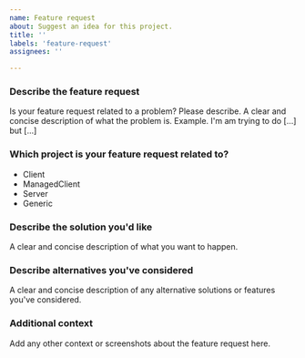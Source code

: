 ```yaml
---
name: Feature request
about: Suggest an idea for this project.
title: ''
labels: 'feature-request'
assignees: ''

---
```


### Describe the feature request
Is your feature request related to a problem? Please describe.
A clear and concise description of what the problem is. Example. I'm am trying to do [...] but [...]

### Which project is your feature request related to?
<!-- Remove the items which don't apply from the following list -->
- Client
- ManagedClient
- Server
- Generic

### Describe the solution you'd like
A clear and concise description of what you want to happen.

### Describe alternatives you've considered
A clear and concise description of any alternative solutions or features you've considered.

### Additional context
Add any other context or screenshots about the feature request here.

